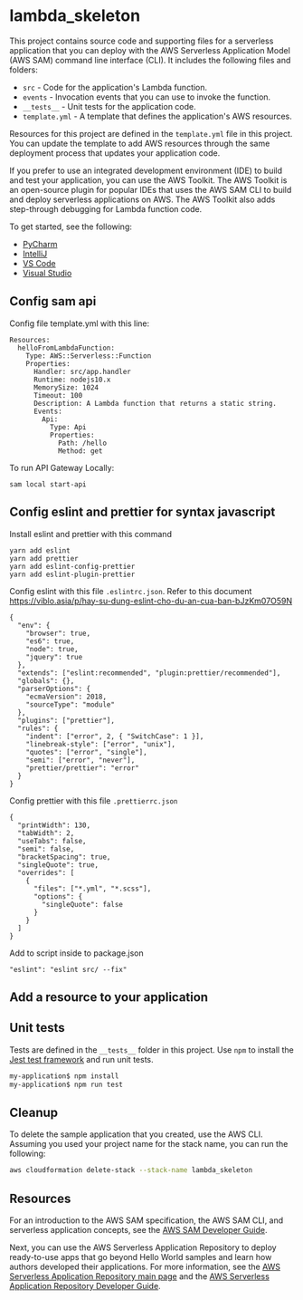 # lambda_skeleton

This project contains source code and supporting files for a serverless application that you can deploy with the AWS Serverless Application Model (AWS SAM) command line interface (CLI). It includes the following files and folders:

- `src` - Code for the application's Lambda function.
- `events` - Invocation events that you can use to invoke the function.
- `__tests__` - Unit tests for the application code.
- `template.yml` - A template that defines the application's AWS resources.

Resources for this project are defined in the `template.yml` file in this project. You can update the template to add AWS resources through the same deployment process that updates your application code.

If you prefer to use an integrated development environment (IDE) to build and test your application, you can use the AWS Toolkit.
The AWS Toolkit is an open-source plugin for popular IDEs that uses the AWS SAM CLI to build and deploy serverless applications on AWS. The AWS Toolkit also adds step-through debugging for Lambda function code.

To get started, see the following:

* [PyCharm](https://docs.aws.amazon.com/toolkit-for-jetbrains/latest/userguide/welcome.html)
* [IntelliJ](https://docs.aws.amazon.com/toolkit-for-jetbrains/latest/userguide/welcome.html)
* [VS Code](https://docs.aws.amazon.com/toolkit-for-vscode/latest/userguide/welcome.html)
* [Visual Studio](https://docs.aws.amazon.com/toolkit-for-visual-studio/latest/user-guide/welcome.html)

## Config sam api

Config file template.yml with this line:

```console
Resources:
  helloFromLambdaFunction:
    Type: AWS::Serverless::Function
    Properties:
      Handler: src/app.handler
      Runtime: nodejs10.x
      MemorySize: 1024
      Timeout: 100
      Description: A Lambda function that returns a static string.
      Events:
        Api:
          Type: Api
          Properties:
            Path: /hello
            Method: get
```

To run API Gateway Locally:

```console
sam local start-api
```

## Config eslint and prettier for syntax javascript

Install eslint and prettier with this command

```
yarn add eslint
yarn add prettier
yarn add eslint-config-prettier
yarn add eslint-plugin-prettier
```

Config eslint with this file `.eslintrc.json`. Refer to this document https://viblo.asia/p/hay-su-dung-eslint-cho-du-an-cua-ban-bJzKm07O59N

```console
{
  "env": {
    "browser": true,
    "es6": true,
    "node": true,
    "jquery": true
  },
  "extends": ["eslint:recommended", "plugin:prettier/recommended"],
  "globals": {},
  "parserOptions": {
    "ecmaVersion": 2018,
    "sourceType": "module"
  },
  "plugins": ["prettier"],
  "rules": {
    "indent": ["error", 2, { "SwitchCase": 1 }],
    "linebreak-style": ["error", "unix"],
    "quotes": ["error", "single"],
    "semi": ["error", "never"],
    "prettier/prettier": "error"
  }
}
```

Config prettier with this file `.prettierrc.json`

```console
{
  "printWidth": 130,
  "tabWidth": 2,
  "useTabs": false,
  "semi": false,
  "bracketSpacing": true,
  "singleQuote": true,
  "overrides": [
    {
      "files": ["*.yml", "*.scss"],
      "options": {
        "singleQuote": false
      }
    }
  ]
}
```

Add to script inside to package.json

```console
"eslint": "eslint src/ --fix"
```

## Add a resource to your application



## Unit tests

Tests are defined in the `__tests__` folder in this project. Use `npm` to install the [Jest test framework](https://jestjs.io/) and run unit tests.

```bash
my-application$ npm install
my-application$ npm run test
```

## Cleanup

To delete the sample application that you created, use the AWS CLI. Assuming you used your project name for the stack name, you can run the following:

```bash
aws cloudformation delete-stack --stack-name lambda_skeleton
```

## Resources

For an introduction to the AWS SAM specification, the AWS SAM CLI, and serverless application concepts, see the [AWS SAM Developer Guide](https://docs.aws.amazon.com/serverless-application-model/latest/developerguide/what-is-sam.html).

Next, you can use the AWS Serverless Application Repository to deploy ready-to-use apps that go beyond Hello World samples and learn how authors developed their applications. For more information, see the [AWS Serverless Application Repository main page](https://aws.amazon.com/serverless/serverlessrepo/) and the [AWS Serverless Application Repository Developer Guide](https://docs.aws.amazon.com/serverlessrepo/latest/devguide/what-is-serverlessrepo.html).
